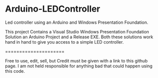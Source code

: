 Arduino-LEDController
=====================

Led controller using an Arduino and Windows Presentation Foundation.

This project Contains a Visual Studio Windows Presentation Foundation Solution an Arduino Project and a Release EXE.
Both these solutions work hand in hand to give you access to a simple LED controller. 

=====================

Free to use, edit, sell, but Credit must be given with a link to this github page.
I am not held responsible for anything bad that could happen using this code.
